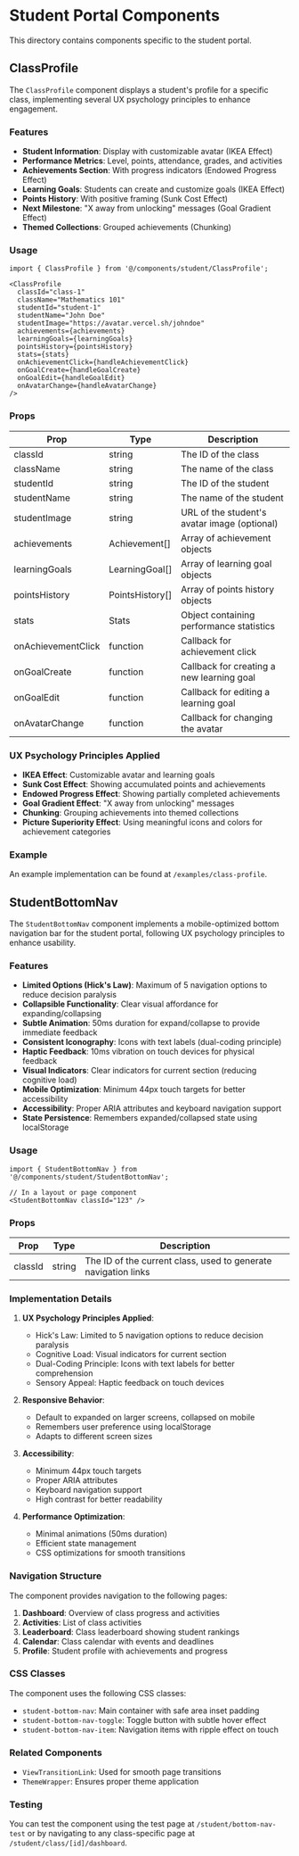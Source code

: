 # Student Portal Components

This directory contains components specific to the student portal.

## ClassProfile

The `ClassProfile` component displays a student's profile for a specific class, implementing several UX psychology principles to enhance engagement.

### Features

- **Student Information**: Display with customizable avatar (IKEA Effect)
- **Performance Metrics**: Level, points, attendance, grades, and activities
- **Achievements Section**: With progress indicators (Endowed Progress Effect)
- **Learning Goals**: Students can create and customize goals (IKEA Effect)
- **Points History**: With positive framing (Sunk Cost Effect)
- **Next Milestone**: "X away from unlocking" messages (Goal Gradient Effect)
- **Themed Collections**: Grouped achievements (Chunking)

### Usage

```tsx
import { ClassProfile } from '@/components/student/ClassProfile';

<ClassProfile
  classId="class-1"
  className="Mathematics 101"
  studentId="student-1"
  studentName="John Doe"
  studentImage="https://avatar.vercel.sh/johndoe"
  achievements={achievements}
  learningGoals={learningGoals}
  pointsHistory={pointsHistory}
  stats={stats}
  onAchievementClick={handleAchievementClick}
  onGoalCreate={handleGoalCreate}
  onGoalEdit={handleGoalEdit}
  onAvatarChange={handleAvatarChange}
/>
```

### Props

| Prop | Type | Description |
|------|------|-------------|
| classId | string | The ID of the class |
| className | string | The name of the class |
| studentId | string | The ID of the student |
| studentName | string | The name of the student |
| studentImage | string | URL of the student's avatar image (optional) |
| achievements | Achievement[] | Array of achievement objects |
| learningGoals | LearningGoal[] | Array of learning goal objects |
| pointsHistory | PointsHistory[] | Array of points history objects |
| stats | Stats | Object containing performance statistics |
| onAchievementClick | function | Callback for achievement click |
| onGoalCreate | function | Callback for creating a new learning goal |
| onGoalEdit | function | Callback for editing a learning goal |
| onAvatarChange | function | Callback for changing the avatar |

### UX Psychology Principles Applied

- **IKEA Effect**: Customizable avatar and learning goals
- **Sunk Cost Effect**: Showing accumulated points and achievements
- **Endowed Progress Effect**: Showing partially completed achievements
- **Goal Gradient Effect**: "X away from unlocking" messages
- **Chunking**: Grouping achievements into themed collections
- **Picture Superiority Effect**: Using meaningful icons and colors for achievement categories

### Example

An example implementation can be found at `/examples/class-profile`.

## StudentBottomNav

The `StudentBottomNav` component implements a mobile-optimized bottom navigation bar for the student portal, following UX psychology principles to enhance usability.

### Features

- **Limited Options (Hick's Law)**: Maximum of 5 navigation options to reduce decision paralysis
- **Collapsible Functionality**: Clear visual affordance for expanding/collapsing
- **Subtle Animation**: 50ms duration for expand/collapse to provide immediate feedback
- **Consistent Iconography**: Icons with text labels (dual-coding principle)
- **Haptic Feedback**: 10ms vibration on touch devices for physical feedback
- **Visual Indicators**: Clear indicators for current section (reducing cognitive load)
- **Mobile Optimization**: Minimum 44px touch targets for better accessibility
- **Accessibility**: Proper ARIA attributes and keyboard navigation support
- **State Persistence**: Remembers expanded/collapsed state using localStorage

### Usage

```tsx
import { StudentBottomNav } from '@/components/student/StudentBottomNav';

// In a layout or page component
<StudentBottomNav classId="123" />
```

### Props

| Prop | Type | Description |
|------|------|-------------|
| classId | string | The ID of the current class, used to generate navigation links |

### Implementation Details

1. **UX Psychology Principles Applied**:
   - Hick's Law: Limited to 5 navigation options to reduce decision paralysis
   - Cognitive Load: Visual indicators for current section
   - Dual-Coding Principle: Icons with text labels for better comprehension
   - Sensory Appeal: Haptic feedback on touch devices

2. **Responsive Behavior**:
   - Default to expanded on larger screens, collapsed on mobile
   - Remembers user preference using localStorage
   - Adapts to different screen sizes

3. **Accessibility**:
   - Minimum 44px touch targets
   - Proper ARIA attributes
   - Keyboard navigation support
   - High contrast for better readability

4. **Performance Optimization**:
   - Minimal animations (50ms duration)
   - Efficient state management
   - CSS optimizations for smooth transitions

### Navigation Structure

The component provides navigation to the following pages:

1. **Dashboard**: Overview of class progress and activities
2. **Activities**: List of class activities
3. **Leaderboard**: Class leaderboard showing student rankings
4. **Calendar**: Class calendar with events and deadlines
5. **Profile**: Student profile with achievements and progress

### CSS Classes

The component uses the following CSS classes:

- `student-bottom-nav`: Main container with safe area inset padding
- `student-bottom-nav-toggle`: Toggle button with subtle hover effect
- `student-bottom-nav-item`: Navigation items with ripple effect on touch

### Related Components

- `ViewTransitionLink`: Used for smooth page transitions
- `ThemeWrapper`: Ensures proper theme application

### Testing

You can test the component using the test page at `/student/bottom-nav-test` or by navigating to any class-specific page at `/student/class/[id]/dashboard`.

